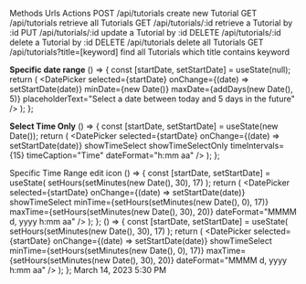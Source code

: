 
Methods	Urls	Actions
POST	/api/tutorials	create new Tutorial
GET	/api/tutorials	retrieve all Tutorials
GET	/api/tutorials/:id	retrieve a Tutorial by :id
PUT	/api/tutorials/:id	update a Tutorial by :id
DELETE	/api/tutorials/:id	delete a Tutorial by :id
DELETE	/api/tutorials	delete all Tutorials
GET	/api/tutorials?title=[keyword]	find all Tutorials which title contains keyword

**Specific date range**
() => {
  const [startDate, setStartDate] = useState(null);
  return (
    <DatePicker
      selected={startDate}
      onChange={(date) => setStartDate(date)}
      minDate={new Date()}
      maxDate={addDays(new Date(), 5)}
      placeholderText="Select a date between today and 5 days in the future"
    />
  );
};

**Select Time Only**
() => {
  const [startDate, setStartDate] = useState(new Date());
  return (
    <DatePicker
      selected={startDate}
      onChange={(date) => setStartDate(date)}
      showTimeSelect
      showTimeSelectOnly
      timeIntervals={15}
      timeCaption="Time"
      dateFormat="h:mm aa"
    />
  );
};


Specific Time Range
edit icon
() => {
  const [startDate, setStartDate] = useState(
    setHours(setMinutes(new Date(), 30), 17)
  );
  return (
    <DatePicker
      selected={startDate}
      onChange={(date) => setStartDate(date)}
      showTimeSelect
      minTime={setHours(setMinutes(new Date(), 0), 17)}
      maxTime={setHours(setMinutes(new Date(), 30), 20)}
      dateFormat="MMMM d, yyyy h:mm aa"
    />
  );
};
() => {
  const [startDate, setStartDate] = useState(
    setHours(setMinutes(new Date(), 30), 17)
  );
  return (
    <DatePicker
      selected={startDate}
      onChange={(date) => setStartDate(date)}
      showTimeSelect
      minTime={setHours(setMinutes(new Date(), 0), 17)}
      maxTime={setHours(setMinutes(new Date(), 30), 20)}
      dateFormat="MMMM d, yyyy h:mm aa"
    />
  );
};
March 14, 2023 5:30 PM